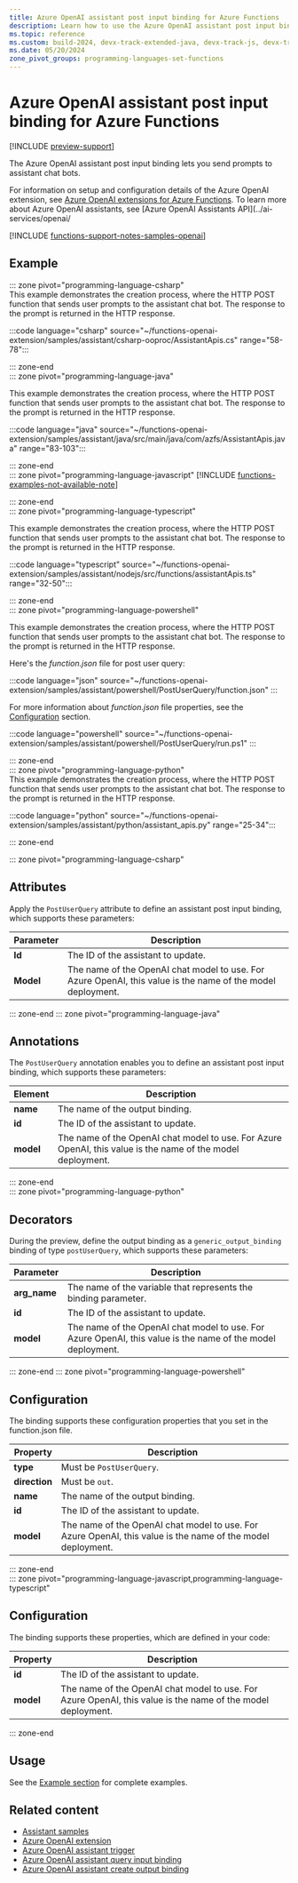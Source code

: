 ```yaml
---
title: Azure OpenAI assistant post input binding for Azure Functions
description: Learn how to use the Azure OpenAI assistant post input binding to query chat bots during function execution in Azure Functions.
ms.topic: reference
ms.custom: build-2024, devx-track-extended-java, devx-track-js, devx-track-python, devx-track-ts
ms.date: 05/20/2024
zone_pivot_groups: programming-languages-set-functions
---
```


# Azure OpenAI assistant post input binding for Azure Functions

[!INCLUDE [preview-support](../../includes/functions-openai-support-limitations.md)]

The Azure OpenAI assistant post input binding lets you send prompts to assistant chat bots.

For information on setup and configuration details of the Azure OpenAI extension, see [Azure OpenAI extensions for Azure Functions](./functions-bindings-openai.md). To learn more about Azure OpenAI assistants, see [Azure OpenAI Assistants API](../ai-services/openai/

[!INCLUDE [functions-support-notes-samples-openai](../../includes/functions-support-notes-samples-openai.md)] 

## Example

::: zone pivot="programming-language-csharp"  
This example demonstrates the creation process, where the HTTP POST function that sends user prompts to the assistant chat bot. The response to the prompt is returned in the HTTP response.

:::code language="csharp" source="~/functions-openai-extension/samples/assistant/csharp-ooproc/AssistantApis.cs" range="58-78"::: 

::: zone-end  
::: zone pivot="programming-language-java"

This example demonstrates the creation process, where the HTTP POST function that sends user prompts to the assistant chat bot. The response to the prompt is returned in the HTTP response.

:::code language="java" source="~/functions-openai-extension/samples/assistant/java/src/main/java/com/azfs/AssistantApis.java" range="83-103":::

::: zone-end  
::: zone pivot="programming-language-javascript"
[!INCLUDE [functions-examples-not-available-note](../../includes/functions-examples-not-available-note.md)]
<!---uncomment when code example is available:
{{This comes from the example code comment}} 

:::code language="javascript" source="~/functions-openai-extension/samples/{{link to the correct sample.js}}" range="{{named is better than range}}":::

{{Add more examples if available}}
-->
::: zone-end  
::: zone pivot="programming-language-typescript"

This example demonstrates the creation process, where the HTTP POST function that sends user prompts to the assistant chat bot. The response to the prompt is returned in the HTTP response.

:::code language="typescript" source="~/functions-openai-extension/samples/assistant/nodejs/src/functions/assistantApis.ts" range="32-50":::

 ::: zone-end  
::: zone pivot="programming-language-powershell"  

This example demonstrates the creation process, where the HTTP POST function that sends user prompts to the assistant chat bot. The response to the prompt is returned in the HTTP response.

Here's the _function.json_ file for post user query:

:::code language="json" source="~/functions-openai-extension/samples/assistant/powershell/PostUserQuery/function.json" :::

For more information about *function.json* file properties, see the [Configuration](#configuration) section.

:::code language="powershell" source="~/functions-openai-extension/samples/assistant/powershell/PostUserQuery/run.ps1" :::

::: zone-end   
::: zone pivot="programming-language-python"  
This example demonstrates the creation process, where the HTTP POST function that sends user prompts to the assistant chat bot. The response to the prompt is returned in the HTTP response.

:::code language="python" source="~/functions-openai-extension/samples/assistant/python/assistant_apis.py" range="25-34":::

::: zone-end  
<!--- End code examples section -->  
::: zone pivot="programming-language-csharp"  
## Attributes

Apply the `PostUserQuery` attribute to define an assistant post input binding, which supports these parameters:

| Parameter | Description |
| --------- | ----------- |
| **Id** | The ID of the assistant to update. |
| **Model** | The name of the OpenAI chat model to use. For Azure OpenAI, this value is the name of the model deployment. |

::: zone-end
::: zone pivot="programming-language-java"
## Annotations

The `PostUserQuery` annotation enables you to define an assistant post input binding, which supports these parameters: 

| Element | Description |
| ------- | ----------- |
| **name** | The name of the output binding. |
| **id** | The ID of the assistant to update. |
| **model** | The name of the OpenAI chat model to use. For Azure OpenAI, this value is the name of the model deployment. |

::: zone-end  
::: zone pivot="programming-language-python"  
## Decorators
<!--- Replace with typed decorator when available.-->
During the preview, define the output binding as a `generic_output_binding` binding of type `postUserQuery`, which supports these parameters:

|Parameter | Description |
|---------|-------------|
| **arg_name** | The name of the variable that represents the binding parameter. |
| **id** | The ID of the assistant to update. |
| **model** | The name of the OpenAI chat model to use. For Azure OpenAI, this value is the name of the model deployment. |

::: zone-end
::: zone pivot="programming-language-powershell"  
## Configuration  

The binding supports these configuration properties that you set in the function.json file.

|Property | Description |
|-----------------------|-------------|
| **type** | Must be `PostUserQuery`. |
| **direction** | Must be `out`. |
| **name** | The name of the output binding. |
| **id** | The ID of the assistant to update. |
| **model** | The name of the OpenAI chat model to use. For Azure OpenAI, this value is the name of the model deployment. |
 
::: zone-end  
::: zone pivot="programming-language-javascript,programming-language-typescript"  
## Configuration

The binding supports these properties, which are defined in your code: 

|Property | Description |
|-----------------------|-------------|
| **id** | The ID of the assistant to update. |
| **model** | The name of the OpenAI chat model to use. For Azure OpenAI, this value is the name of the model deployment. |

::: zone-end  

## Usage

See the [Example section](#example) for complete examples.

## Related content

+ [Assistant samples](https://github.com/Azure/azure-functions-openai-extension/tree/main/samples/assistant)
+ [Azure OpenAI extension](functions-bindings-openai.md)
+ [Azure OpenAI assistant trigger](functions-bindings-openai-assistant-trigger.md)
+ [Azure OpenAI assistant query input binding](functions-bindings-openai-assistantcreate-output.md)
+ [Azure OpenAI assistant create output binding](functions-bindings-openai-assistantcreate-output.md)
